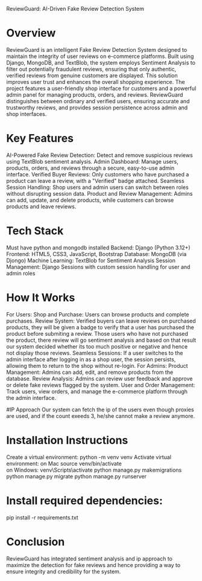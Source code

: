 ReviewGuard: AI-Driven Fake Review Detection System

# Overview
ReviewGuard is an intelligent Fake Review Detection System designed to maintain the integrity of user reviews on e-commerce platforms. Built using Django, MongoDB, and TextBlob, the system employs Sentiment Analysis to filter out potentially fraudulent reviews, ensuring that only authentic, verified reviews from genuine customers are displayed. This solution improves user trust and enhances the overall shopping experience.
The project features a user-friendly shop interface for customers and a powerful admin panel for managing products, orders, and reviews. ReviewGuard distinguishes between ordinary and verified users, ensuring accurate and trustworthy reviews, and provides session persistence across admin and shop interfaces.

# Key Features
AI-Powered Fake Review Detection: Detect and remove suspicious reviews using TextBlob sentiment analysis.
Admin Dashboard: Manage users, products, orders, and reviews through a secure, easy-to-use admin interface.
Verified Buyer Reviews: Only customers who have purchased a product can leave a review, with a "Verified" badge attached.
Seamless Session Handling: Shop users and admin users can switch between roles without disrupting session data.
Product and Review Management: Admins can add, update, and delete products, while customers can browse products and leave reviews.

# Tech Stack
Must have python and mongodb installed
Backend: Django (Python 3.12+)
Frontend: HTML5, CSS3, JavaScript, Bootstrap
Database: MongoDB (via Djongo)
Machine Learning: TextBlob for Sentiment Analysis
Session Management: Django Sessions with custom session handling for user and admin roles

# How It Works

For Users:
Shop and Purchase: Users can browse products and complete purchases.
Review System: Verified buyers can leave reviews on purchased products, they will be given a badge to verify that a user has purchased the product before submiting a review. Those users who have not purchased the product, there review will go sentiment analysis and based on that result our system decided whether its too much positive or negative and hence not display those reviews.
Seamless Sessions: If a user switches to the admin interface after logging in as a shop user, the session persists, allowing them to return to the shop without re-login.
For Admins:
Product Management: Admins can add, edit, and remove products from the database.
Review Analysis: Admins can review user feedback and approve or delete fake reviews flagged by the system.
User and Order Management: Track users, view orders, and manage the e-commerce platform through the admin interface.

#IP Approach
Our system can fetch the ip of the users even though proxies are used, and if the count exeeds 3, he/she cannot make a review anymore.

# Installation Instructions
Create a virtual environment:
python -m venv venv
Activate virtual environment:
on Mac source venv/bin/activate   
on Windows: venv\Scripts\activate
python manage.py makemigrations
python manage.py migrate
python manage.py runserver

# Install required dependencies:
pip install -r requirements.txt

# Conclusion
ReviewGuard has integrated sentiment analysis and ip approach to maximize the detection for fake reviews and hence providing a way to ensure integrity and credibility for the system.

